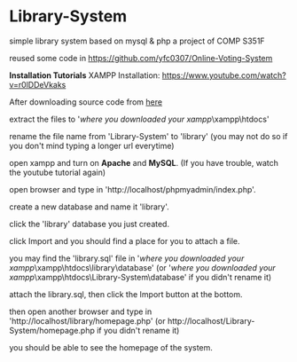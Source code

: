 # Library-System
simple library system based on mysql &amp; php
a project of COMP S351F

reused some code in https://github.com/yfc0307/Online-Voting-System

**Installation Tutorials**
XAMPP Installation: https://www.youtube.com/watch?v=r0lDDeVkaks

After downloading source code from [here](https://github.com/yfc0307/Library-System/archive/refs/heads/main.zip)

extract the files to '*where you downloaded your xampp*\xampp\htdocs'

rename the file name from 'Library-System' to 'library' (you may not do so if you don't mind typing a longer url everytime)

open xampp and turn on **Apache** and **MySQL**. (If you have trouble, watch the youtube tutorial again)

open browser and type in 'http://localhost/phpmyadmin/index.php'.

create a new database and name it 'library'.

click the 'library' database you just created.

click Import and you should find a place for you to attach a file.

you may find the 'library.sql' file in '*where you downloaded your xampp*\xampp\htdocs\library\database' (or '*where you downloaded your xampp*\xampp\htdocs\Library-System\database' if you didn't rename it)

attach the library.sql, then click the Import button at the bottom.

then open another browser and type in 'http://localhost/library/homepage.php' (or http://localhost/Library-System/homepage.php if you didn't rename it)

you should be able to see the homepage of the system.
